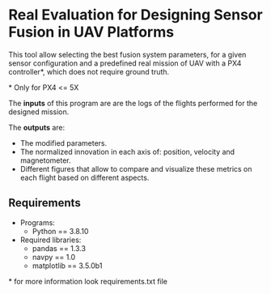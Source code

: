 # Real Evaluation for Designing Sensor Fusion in UAV Platforms

This tool allow selecting the best fusion system parameters, for a given sensor configuration and a predefined real mission of UAV with a PX4 controller\*, which does not require ground truth.

\* Only for PX4 <= 5X

The **inputs** of this program are
are the logs of the flights performed for the designed mission. 

The **outputs** are:
* The modified parameters.
* The normalized innovation in each axis of: position, velocity and magnetometer.
* Different figures that allow to compare and visualize these metrics on each flight based on different aspects.

## Requirements
* Programs:
    * Python == 3.8.10
* Required libraries:
    * pandas     == 1.3.3
    * navpy      == 1.0
    * matplotlib == 3.5.0b1

\* for more information look requirements.txt file
